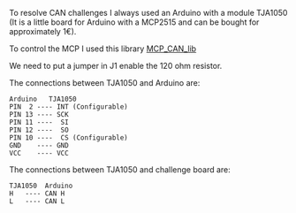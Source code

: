 To resolve CAN challenges I always used an Arduino with a module TJA1050 (It is a little board for Arduino with a MCP2515 and can be bought for approximately 1€). 

To control the MCP I used this library  [MCP_CAN_lib](https://github.com/coryjfowler/MCP_CAN_lib)

We need to put a jumper in J1 enable the 120 ohm resistor.

The connections between TJA1050 and Arduino are:
```
Arduino   TJA1050
PIN  2 ---- INT (Configurable)
PIN 13 ---- SCK
PIN 11 ----  SI
PIN 12 ----  SO
PIN 10 ----  CS (Configurable)
GND    ---- GND
VCC    ---- VCC
```

The connections between TJA1050 and challenge board are:
```
TJA1050  Arduino
H   ---- CAN H  
L   ---- CAN L
```